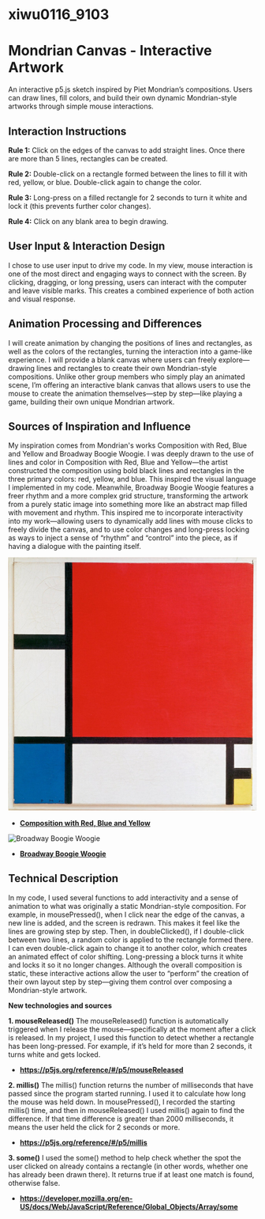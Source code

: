 # xiwu0116_9103
# Mondrian Canvas - Interactive Artwork

An interactive p5.js sketch inspired by Piet Mondrian’s compositions. Users can draw lines, fill colors, and build their own dynamic Mondrian-style artworks through simple mouse interactions.

## Interaction Instructions

**Rule 1:** Click on the edges of the canvas to add straight lines. Once there are more than 5 lines, rectangles can be created.

**Rule 2:** Double-click on a rectangle formed between the lines to fill it with red, yellow, or blue. Double-click again to change the color.

**Rule 3:** Long-press on a filled rectangle for 2 seconds to turn it white and lock it (this prevents further color changes).

**Rule 4:** Click on any blank area to begin drawing.

## User Input & Interaction Design

I chose to use user input to drive my code. In my view, mouse interaction is one of the most direct and engaging ways to connect with the screen. By clicking, dragging, or long pressing, users can interact with the computer and leave visible marks. This creates a combined experience of both action and visual response.

## Animation Processing and Differences

I will create animation by changing the positions of lines and rectangles, as well as the colors of the rectangles, turning the interaction into a game-like experience. I will provide a blank canvas where users can freely explore—drawing lines and rectangles to create their own Mondrian-style compositions. Unlike other group members who simply play an animated scene, I’m offering an interactive blank canvas that allows users to use the mouse to create the animation themselves—step by step—like playing a game, building their own unique Mondrian artwork.

## Sources of Inspiration and Influence

My inspiration comes from Mondrian's works Composition with Red, Blue and Yellow and Broadway Boogie Woogie. I was deeply drawn to the use of lines and color in Composition with Red, Blue and Yellow—the artist constructed the composition using bold black lines and rectangles in the three primary colors: red, yellow, and blue. This inspired the visual language I implemented in my code. Meanwhile, Broadway Boogie Woogie features a freer rhythm and a more complex grid structure, transforming the artwork from a purely static image into something more like an abstract map filled with movement and rhythm. This inspired me to incorporate interactivity into my work—allowing users to dynamically add lines with mouse clicks to freely divide the canvas, and to use color changes and long-press locking as ways to inject a sense of “rhythm” and “control” into the piece, as if having a dialogue with the painting itself.

![Composition with Red, Blue and Yellow](Image/Mondrian_Composition_II_in_Red,_Blue,_and_Yellow.jpg)

- **[Composition with Red, Blue and Yellow](https://en.wikipedia.org/wiki/Composition_with_Red_Blue_and_Yellow)**

![Broadway Boogie Woogie](Image/Broadway_Boogie_Woogie.jpg)

- **[Broadway Boogie Woogie](https://en.wikipedia.org/wiki/Broadway_Boogie_Woogie)**

## Technical Description

In my code, I used several functions to add interactivity and a sense of animation to what was originally a static Mondrian-style composition. For example, in mousePressed(), when I click near the edge of the canvas, a new line is added, and the screen is redrawn. This makes it feel like the lines are growing step by step. Then, in doubleClicked(), if I double-click between two lines, a random color is applied to the rectangle formed there. I can even double-click again to change it to another color, which creates an animated effect of color shifting. Long-pressing a block turns it white and locks it so it no longer changes. Although the overall composition is static, these interactive actions allow the user to “perform” the creation of their own layout step by step—giving them control over composing a Mondrian-style artwork.

**New technologies and sources**

**1. mouseReleased()**
The mouseReleased() function is automatically triggered when I release the mouse—specifically at the moment after a click is released. In my project, I used this function to detect whether a rectangle has been long-pressed. For example, if it’s held for more than 2 seconds, it turns white and gets locked.
- **https://p5js.org/reference/#/p5/mouseReleased**

**2. millis()**
The millis() function returns the number of milliseconds that have passed since the program started running. I used it to calculate how long the mouse was held down. In mousePressed(), I recorded the starting millis() time, and then in mouseReleased() I used millis() again to find the difference. If that time difference is greater than 2000 milliseconds, it means the user held the click for 2 seconds or more.
- **https://p5js.org/reference/#/p5/millis**

**3. some()**
I used the some() method to help check whether the spot the user clicked on already contains a rectangle (in other words, whether one has already been drawn there). It returns true if at least one match is found, otherwise false.
- **https://developer.mozilla.org/en-US/docs/Web/JavaScript/Reference/Global_Objects/Array/some**
